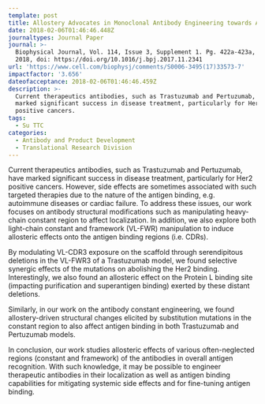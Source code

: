 ```yaml
---
template: post
title: Allostery Advocates in Monoclonal Antibody Engineering towards Antigen Binding
date: 2018-02-06T01:46:46.448Z
journaltypes: Journal Paper
journal: >-
  Biophysical Journal, Vol. 114, Issue 3, Supplement 1. Pg. 422a-423a, 2 Feb
  2018, doi: https://doi.org/10.1016/j.bpj.2017.11.2341
url: 'https://www.cell.com/biophysj/comments/S0006-3495(17)33573-7'
impactfactor: '3.656'
dateofacceptance: 2018-02-06T01:46:46.459Z
description: >-
  Current therapeutics antibodies, such as Trastuzumab and Pertuzumab, have
  marked significant success in disease treatment, particularly for Her2
  positive cancers. 
tags:
  - Su TTC
categories:
  - Antibody and Product Development
  - Translational Research Division
---
```

<!--StartFragment-->

Current therapeutics antibodies, such as Trastuzumab and Pertuzumab, have marked significant success in disease treatment, particularly for Her2 positive cancers. However, side effects are sometimes associated with such targeted therapies due to the nature of the antigen binding, e.g. autoimmune diseases or cardiac failure. To address these issues, our work focuses on antibody structural modifications such as manipulating heavy-chain constant region to affect localization. In addition, we also explore both light-chain constant and framework (VL-FWR) manipulation to induce allosteric effects onto the antigen binding regions (i.e. CDRs).

By modulating VL-CDR3 exposure on the scaffold through serendipitous deletions in the VL-FWR3 of a Trastuzumab model, we found selective synergic effects of the mutations on abolishing the Her2 binding. Interestingly, we also found an allosteric effect on the Protein L binding site (impacting purification and superantigen binding) exerted by these distant deletions.

Similarly, in our work on the antibody constant engineering, we found allostery-driven structural changes elicited by substitution mutations in the constant region to also affect antigen binding in both Trastuzumab and Pertuzumab models.

In conclusion, our work studies allosteric effects of various often-neglected regions (constant and framework) of the antibodies in overall antigen recognition. With such knowledge, it may be possible to engineer therapeutic antibodies in their localization as well as antigen binding capabilities for mitigating systemic side effects and for fine-tuning antigen binding.

<!--EndFragment-->
